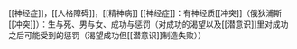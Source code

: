 [[神经症]]，[[人格障碍]]，[[精神病]]
[[神经症]]：有神经质[[冲突]]（俄狄浦斯[[冲突]]）：生与死、男与女、成功与惩罚（对成功的渴望以及[[潜意识]]里对成功之后可能受到的惩罚（渴望成功但[[潜意识]]制造失败））